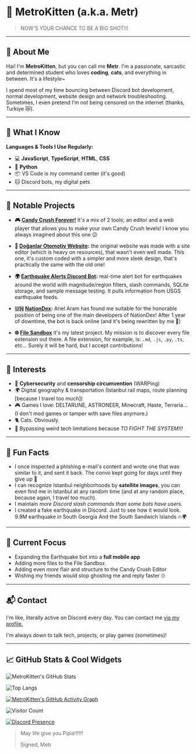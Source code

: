 # 🐾 MetroKitten (a.k.a. Metr)

> NOW'S YOUR CHANCE TO BE A BIG SHOT!!!

---

## 👤 About Me

Hai! I'm **MetroKitten**, but you can call me **Metr**. I'm a passionate, sarcastic and determined student who loves **coding**, **cats**, and everything in between. It's a lifestyle~

I spend most of my time bouncing between Discord bot development, normal development, website design and network troubleshooting. Sometimes, I even pretend I’m not being censored on the internet (thanks, Turkiye 😿).

---

## 🧠 What I Know

**Languages & Tools I Use Regularly:**

* 💻 **JavaScript**, **TypeScript**, **HTML**, **CSS**
* 🐍 **Python**
* 📦 VS Code is my command center (it's good)
* 🐱 Discord bots, my digital pets

---

## 📌 Notable Projects

* **🎮 [Candy Crush Forever!](https://github.com/metrlith/CandyCrushForever)**
It's a mix of 2 tools; an editor and a web player that allows you to make your own Candy Crush levels! I know you always imagined about this one 😉

* **🚙 [Doğanlar Otomotiv Website](https://github.com/Doganlar-Otomotiv/DoganlarWebsite):**
the original website was made with a site editor (which is heavy on resources), that wasn't even well made. This one, it's custom coded with a simpler and more sleek design, that's practically the same with the old one!

* **🌍 [Earthquake Alerts Discord Bot](https://github.com/metrlith/Earthquake-Alerts):**
real-time alert bot for earthquakes around the world with magnitude/region filters, slash commands, SQLite storage, and sample message testing. It pulls information from USGS earthquake feeds.

* **🇺🇳 [NationDex](https://github.com/Aram-Development/Nationdex-AA):**
Ariel Aram has found me suitable for the honorable position of being one of the main developers of NationDex! After 1 year of downtime, the bot is back online (and it's being rewritten by me 🤫)

* **🌐 [File Sandbox](https://github.com/metrlith/File-Sandbox)**
it's my latest project. My mission is to discover every file extension out there. A file extension, for example, is: `.md`, `.js`, `.py`, `.ts`, etc... Surely it will be hard, but I accept contributions!


---

## 🤔 Interests

* 🧠 **Cybersecurity** and **censorship circumvention** (WARPing)
* 🌍 Digital geography & transportation (Istanbul rail maps, route planning [because I travel too much])
* 🎮 Games I love: DELTARUNE, ASTRONEER, Minecraft, Haste, Terraria... (I don't mod games or tamper with save files anymore.)
* 🐈 Cats. Obviously.
* 📡 Bypassing weird tech limitations because *TO FIGHT THE SYSTEM!!!*

---

## 💬 Fun Facts

* I once inspected a phishing e-mail's content and wrote one that was similar to it, and sent it back. The convo kept going for days until they give up 🙏
* I can recognize Istanbul neighborhoods by **satellite images**, you can even find me in Istanbul at any random time (and at any random place, because again, I travel too much).
* I maintain *more Discord slash commands than some bots have users.*
* I created a fake earthquake in Discord. Just to see how it would look. 9.9M earthquake in South Georgia And the South Sandwich Islands 🔥🌍

---

## 🎯 Current Focus

* Expanding the Earthquake bot into a **full mobile app**
* Adding more files to the File Sandbox
* Adding even *more* flair and structure to the Candy Crush Editor
* Wishing my friends would stop ghosting me and reply faster 🙄

---

## 📬 Contact

I'm like, literally active on Discord every day. You can contact me [via my profile.](https://discord.com/users/877557616094638112)

I'm always down to talk tech, projects, or play games (sometimes)!

---

## 📈 GitHub Stats & Cool Widgets

![MetroKitten's GitHub Stats](https://github-readme-stats.vercel.app/api?username=metrlith\&show_icons=true\&theme=radical)

![Top Langs](https://github-readme-stats.vercel.app/api/top-langs/?username=metrlith\&layout=compact\&theme=radical)

[![MetroKitten's GitHub Activity Graph](https://github-readme-activity-graph.vercel.app/graph?username=metrlith\&theme=react-dark)](https://github.com/Ashutosh00710/github-readme-activity-graph)

![Visitor Count](https://komarev.com/ghpvc/?username=metrlith\&color=blueviolet\&style=flat-square)

[![Discord Presence](https://lanyard.cnrad.dev/api/877557616094638112?idleMessage=zzz...&theme=dark&showDisplayName=true)](https://discord.com/users/877557616094638112)

> May life give you Pipis!!!!!!
>
> Signed, Metr
